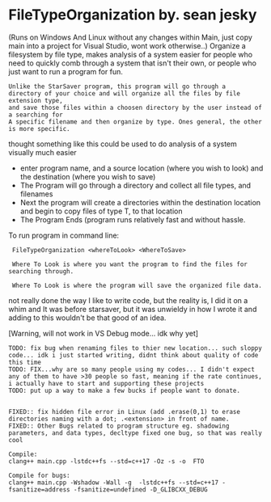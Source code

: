 # FileTypeOrganization by. sean jesky

(Runs on Windows And Linux without any changes within Main, just copy main into a project for Visual Studio, wont work otherwise..)
Organize a filesystem by file type, makes analysis of a system easier for people who need to quickly comb through a system that isn't their own, or people who just want to run a program for fun. 

    Unlike the StarSaver program, this program will go through a 
    directory of your choice and will organize all the files by file extension type,
    and save those files within a choosen directory by the user instead of a searching for
    A specific filename and then organize by type. Ones general, the other is more specific. 

thought something like this could be used to do analysis of a system visually much easier

- enter program name, and a source location (where you wish to look) and the destination (where you wish to save)
- The Program will go through a directory and collect all file types, and filenames
- Next the program will create a directories within the destination location and begin to copy files of type T, to that location
- The Program Ends (program runs relatively fast and without hassle. 

To run program in command line: 

     FileTypeOrganization <whereToLook> <WhereToSave>
    
     Where To Look is where you want the program to find the files for searching through.
     
     Where To Look is where the program will save the organized file data. 


not really done the way I like to write code, but the reality is, I did it on a whim and It was before starsaver, but it was unwieldy in how I wrote it and adding to this wouldn't be that good of an idea. 

[Warning, will not work in VS Debug mode... idk why yet]

    TODO: fix bug when renaming files to thier new location... such sloppy code... idk i just started writing, didnt think about quality of code this time
    TODO: FIX...why are so many people using my codes... I didn't expect any of them to have >30 people so fast, meaning if the rate continues, i actually have to start and supporting these projects
    TODO: put up a way to make a few bucks if people want to donate.  
   
   
    FIXED:: fix hidden file error in Linux (add .erase(0,1) to erase directories naming with a dot; .<extension> in front of name. 
    FIXED:: Other Bugs related to program structure eg. shadowing parameters, and data types, decltype fixed one bug, so that was really cool
    
    Compile: 
    clang++ main.cpp -lstdc++fs --std=c++17 -Oz -s -o  FTO
    
    Compile for bugs:
    clang++ main.cpp -Wshadow -Wall -g  -lstdc++fs --std=c++17 -fsanitize=address -fsanitize=undefined -D_GLIBCXX_DEBUG
